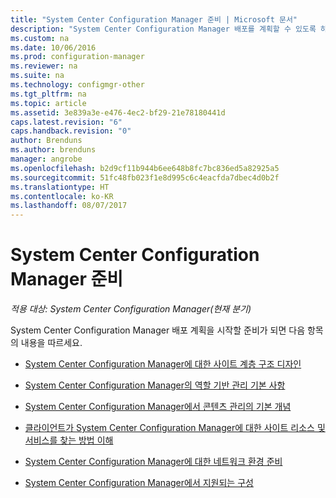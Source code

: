 ```yaml
---
title: "System Center Configuration Manager 준비 | Microsoft 문서"
description: "System Center Configuration Manager 배포를 계획할 수 있도록 하는 항목을 찾습니다."
ms.custom: na
ms.date: 10/06/2016
ms.prod: configuration-manager
ms.reviewer: na
ms.suite: na
ms.technology: configmgr-other
ms.tgt_pltfrm: na
ms.topic: article
ms.assetid: 3e839a3e-e476-4ec2-bf29-21e78180441d
caps.latest.revision: "6"
caps.handback.revision: "0"
author: Brenduns
ms.author: brenduns
manager: angrobe
ms.openlocfilehash: b2d9cf11b944b6ee648b8fc7bc836ed5a82925a5
ms.sourcegitcommit: 51fc48fb023f1e8d995c6c4eacfda7dbec4d0b2f
ms.translationtype: HT
ms.contentlocale: ko-KR
ms.lasthandoff: 08/07/2017
---
```

# <a name="get-ready-for-system-center-configuration-manager"></a>System Center Configuration Manager 준비

*적용 대상: System Center Configuration Manager(현재 분기)*

System Center Configuration Manager 배포 계획을 시작할 준비가 되면 다음 항목의 내용을 따르세요.  


  -   [System Center Configuration Manager에 대한 사이트 계층 구조 디자인](../../core/plan-design/hierarchy/design-a-hierarchy-of-sites.md)  

  -   [System Center Configuration Manager의 역할 기반 관리 기본 사항](../../core/understand/fundamentals-of-role-based-administration.md)  

  -   [System Center Configuration Manager에서 콘텐츠 관리의 기본 개념](../../core/plan-design/hierarchy/fundamental-concepts-for-content-management.md)  

  -   [클라이언트가 System Center Configuration Manager에 대한 사이트 리소스 및 서비스를 찾는 방법 이해](../../core/plan-design/hierarchy/understand-how-clients-find-site-resources-and-services.md)  

-   [System Center Configuration Manager에 대한 네트워크 환경 준비](/sccm/core/plan-design/network/configure-firewalls-ports-domains)  

-   [System Center Configuration Manager에서 지원되는 구성](../../core/plan-design/configs/supported-configurations.md)  

